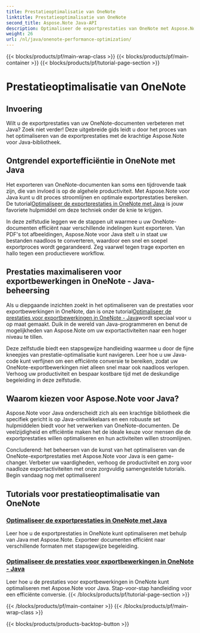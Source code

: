 ```yaml
---
title: Prestatieoptimalisatie van OneNote
linktitle: Prestatieoptimalisatie van OneNote
second_title: Aspose.Note Java-API
description: Optimaliseer de exportprestaties van OneNote met Aspose.Note Java. Leer efficiënte documentconversie naar verschillende formaten met stapsgewijze begeleiding voor verbeterde productiviteit.
weight: 26
url: /nl/java/onenote-performance-optimization/
---
```


{{< blocks/products/pf/main-wrap-class >}}
{{< blocks/products/pf/main-container >}}
{{< blocks/products/pf/tutorial-page-section >}}

# Prestatieoptimalisatie van OneNote


## Invoering

Wilt u de exportprestaties van uw OneNote-documenten verbeteren met Java? Zoek niet verder! Deze uitgebreide gids leidt u door het proces van het optimaliseren van de exportprestaties met de krachtige Aspose.Note voor Java-bibliotheek.

## Ontgrendel exportefficiëntie in OneNote met Java

 Het exporteren van OneNote-documenten kan soms een tijdrovende taak zijn, die van invloed is op de algehele productiviteit. Met Aspose.Note voor Java kunt u dit proces stroomlijnen en optimale exportprestaties bereiken. De tutorial[Optimaliseer de exportprestaties in OneNote met Java](./optimize-export-performance/) is jouw favoriete hulpmiddel om deze techniek onder de knie te krijgen.

In deze zelfstudie leggen we de stappen uit waarmee u uw OneNote-documenten efficiënt naar verschillende indelingen kunt exporteren. Van PDF's tot afbeeldingen, Aspose.Note voor Java stelt u in staat uw bestanden naadloos te converteren, waardoor een snel en soepel exportproces wordt gegarandeerd. Zeg vaarwel tegen trage exporten en hallo tegen een productievere workflow.

## Prestaties maximaliseren voor exportbewerkingen in OneNote - Java-beheersing

 Als u diepgaande inzichten zoekt in het optimaliseren van de prestaties voor exportbewerkingen in OneNote, dan is onze tutorial[Optimaliseer de prestaties voor exportbewerkingen in OneNote - Java](./optimize-performance-consequent-export/)wordt speciaal voor u op maat gemaakt. Duik in de wereld van Java-programmeren en benut de mogelijkheden van Aspose.Note om uw exportactiviteiten naar een hoger niveau te tillen.

Deze zelfstudie biedt een stapsgewijze handleiding waarmee u door de fijne kneepjes van prestatie-optimalisatie kunt navigeren. Leer hoe u uw Java-code kunt verfijnen om een efficiënte conversie te bereiken, zodat uw OneNote-exportbewerkingen niet alleen snel maar ook naadloos verlopen. Verhoog uw productiviteit en bespaar kostbare tijd met de deskundige begeleiding in deze zelfstudie.

## Waarom kiezen voor Aspose.Note voor Java?

Aspose.Note voor Java onderscheidt zich als een krachtige bibliotheek die specifiek gericht is op Java-ontwikkelaars en een robuuste set hulpmiddelen biedt voor het verwerken van OneNote-documenten. De veelzijdigheid en efficiëntie maken het de ideale keuze voor mensen die de exportprestaties willen optimaliseren en hun activiteiten willen stroomlijnen.

Concluderend: het beheersen van de kunst van het optimaliseren van de OneNote-exportprestaties met Aspose.Note voor Java is een game-changer. Verbeter uw vaardigheden, verhoog de productiviteit en zorg voor naadloze exportactiviteiten met onze zorgvuldig samengestelde tutorials. Begin vandaag nog met optimaliseren!
## Tutorials voor prestatieoptimalisatie van OneNote
### [Optimaliseer de exportprestaties in OneNote met Java](./optimize-export-performance/)
Leer hoe u de exportprestaties in OneNote kunt optimaliseren met behulp van Java met Aspose.Note. Exporteer documenten efficiënt naar verschillende formaten met stapsgewijze begeleiding.
### [Optimaliseer de prestaties voor exportbewerkingen in OneNote - Java](./optimize-performance-consequent-export/)
Leer hoe u de prestaties voor exportbewerkingen in OneNote kunt optimaliseren met Aspose.Note voor Java. Stap-voor-stap handleiding voor een efficiënte conversie.
{{< /blocks/products/pf/tutorial-page-section >}}

{{< /blocks/products/pf/main-container >}}
{{< /blocks/products/pf/main-wrap-class >}}

{{< blocks/products/products-backtop-button >}}
